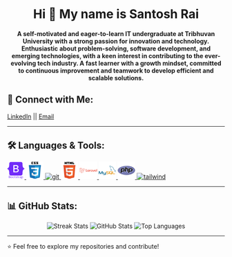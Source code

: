 <h1 align="center">Hi 👋 My name is Santosh Rai</h1>

<h4 align="center">A self-motivated and eager-to-learn IT undergraduate at Tribhuvan University with a strong passion for innovation and technology. Enthusiastic about problem-solving, software development, and emerging technologies, with a keen interest in contributing to the ever-evolving tech industry. A fast learner with a growth mindset, committed to continuous improvement and teamwork to develop efficient and scalable solutions.</h4>

## 🚀 Connect with Me:

<p align="left">
  <a href=https://www.linkedin.com/in/santosh-rai-92a9aa245/?trk=public-profile-join-page>LinkedIn</a> ||
  <a href="https://myaccount.google.com/?gar=WzEyMF0&hl=en_GB&utm_source=OGB&utm_medium=act">Email</a>
</p>

---

## 🛠️ Languages & Tools:

<p align="left">
  <a href="https://getbootstrap.com" target="_blank"> <img src="https://raw.githubusercontent.com/devicons/devicon/master/icons/bootstrap/bootstrap-plain-wordmark.svg" alt="bootstrap" width="40" height="40"/> </a>
  <a href="https://www.w3schools.com/css/" target="_blank"> <img src="https://raw.githubusercontent.com/devicons/devicon/master/icons/css3/css3-original-wordmark.svg" alt="css3" width="40" height="40"/> </a>
  <a href="https://git-scm.com/" target="_blank"> <img src="https://www.vectorlogo.zone/logos/git-scm/git-scm-icon.svg" alt="git" width="40" height="40"/> </a>
  <a href="https://www.w3.org/html/" target="_blank"> <img src="https://raw.githubusercontent.com/devicons/devicon/master/icons/html5/html5-original-wordmark.svg" alt="html5" width="40" height="40"/> </a>
  <a href="https://laravel.com/" target="_blank"> <img src="https://raw.githubusercontent.com/devicons/devicon/master/icons/laravel/laravel-original-wordmark.svg" alt="laravel" width="40" height="40"/> </a>
  <a href="https://www.mysql.com/" target="_blank"> <img src="https://raw.githubusercontent.com/devicons/devicon/master/icons/mysql/mysql-original-wordmark.svg" alt="mysql" width="40" height="40"/> </a>
  <a href="https://www.php.net" target="_blank"> <img src="https://raw.githubusercontent.com/devicons/devicon/master/icons/php/php-original.svg" alt="php" width="40" height="40"/> </a>
  <a href="https://tailwindcss.com/" target="_blank"> <img src="https://www.vectorlogo.zone/logos/tailwindcss/tailwindcss-icon.svg" alt="tailwind" width="40" height="40"/> </a>
</p>

---

## 📊 GitHub Stats:

<div align="center">
  <img src="https://github-readme-streak-stats.herokuapp.com/?user=santosh-rai1999&theme=nightowl&hide_border=true&background=0D1117" alt="Streak Stats">
  <img src="https://github-readme-stats.vercel.app/api?username=santosh-rai1999&show_icons=true&count_private=true&hide_title=true&theme=nightowl&hide_border=true&bg_color=0D1117&hide_rank=true" alt="GitHub Stats" style="width: 50%">
  <img src="https://github-readme-stats.vercel.app/api/top-langs/?username=santosh-rai1999&layout=compact&theme=nightowl&hide_border=true&bg_color=0D1117" alt="Top Languages" style="width: 50%">
</div>

---

⭐️ Feel free to explore my repositories and contribute!
